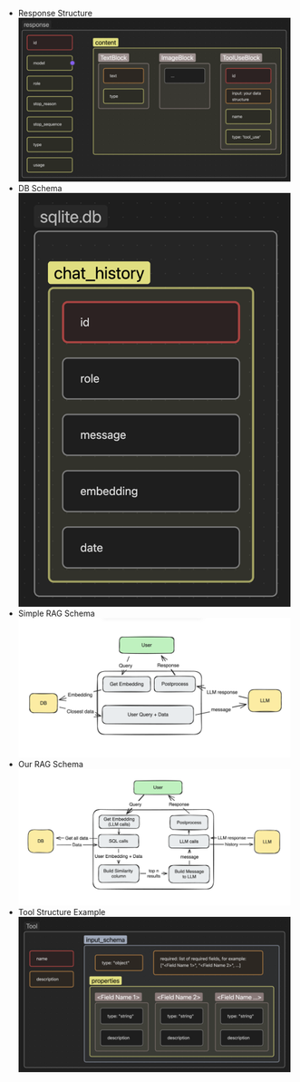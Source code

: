 
- Response Structure
    ![alt text](img/image.png)
- DB Schema 
    ![alt text](img/image_2.png)
- Simple RAG Schema
    ![alt text](img/image_3.png)
- Our RAG Schema 
    ![alt text](img/image_4.png)
- Tool Structure Example
    ![alt text](img/image_5.png)
